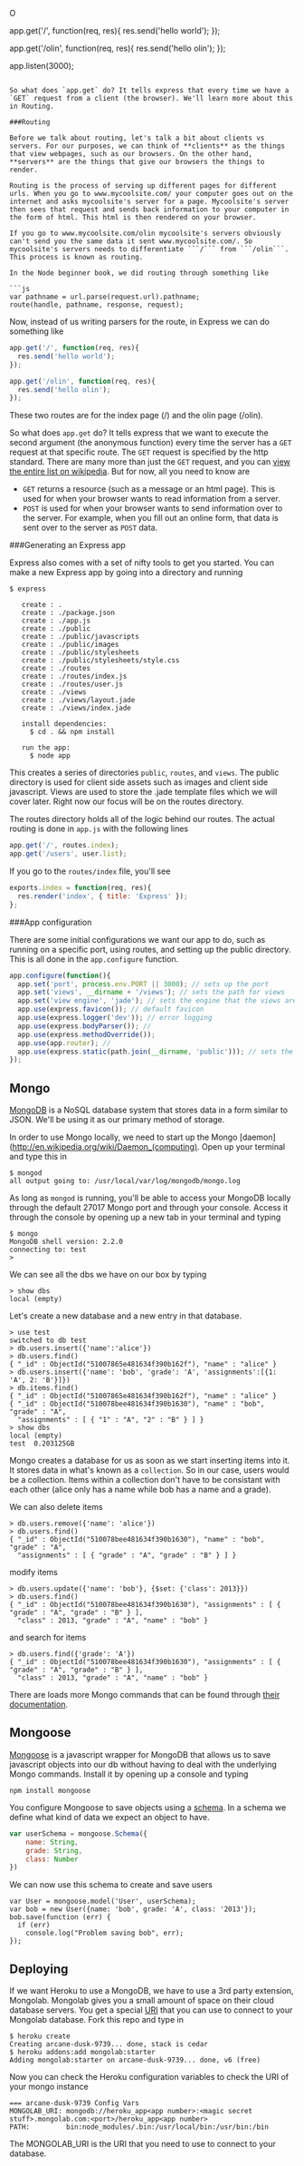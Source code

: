 
O

app.get('/', function(req, res){
  res.send('hello world');
});

app.get('/olin', function(req, res){
  res.send('hello olin');
});

app.listen(3000);
```

So what does `app.get` do? It tells express that every time we have a `GET` request from a client (the browser). We'll learn more about this in Routing.

###Routing

Before we talk about routing, let's talk a bit about clients vs servers. For our purposes, we can think of **clients** as the things that view webpages, such as our browsers. On the other hand, **servers** are the things that give our browsers the things to render.

Routing is the process of serving up different pages for different urls. When you go to www.mycoolsite.com/ your computer goes out on the internet and asks mycoolsite's server for a page. Mycoolsite's server then sees that request and sends back information to your computer in the form of html. This html is then rendered on your browser.

If you go to www.mycoolsite.com/olin mycoolsite's servers obviously can't send you the same data it sent www.mycoolsite.com/. So mycoolsite's servers needs to differentiate ```/``` from ```/olin```. This process is known as routing.

In the Node beginner book, we did routing through something like 

```js
var pathname = url.parse(request.url).pathname;
route(handle, pathname, response, request);
```

Now, instead of us writing parsers for the route, in Express we can do something like 

```js
app.get('/', function(req, res){
  res.send('hello world');
});

app.get('/olin', function(req, res){
  res.send('hello olin');
});
```

These two routes are for the index page (/) and the olin page (/olin). 

So what does `app.get` do? It tells express that we want to execute the second argument (the anonymous function) every time the server has a `GET` request at that specific route. The `GET` request is specified by the http standard. There are many more than just the `GET` request, and you can [view the entire list on wikipedia](http://en.wikipedia.org/wiki/Hypertext_Transfer_Protocol#Request_methods). But for now, all you need to know are

* `GET` returns a resource (such as a message or an html page). This is used for when your browser wants to read information from a server.
* `POST` is used for when your browser wants to send information over to the server. For example, when you fill out an online form, that data is sent over to the server as `POST` data.


###Generating an Express app

Express also comes with a set of nifty tools to get you started. You can make a new Express app by going into a directory and running 

```
$ express

   create : .
   create : ./package.json
   create : ./app.js
   create : ./public
   create : ./public/javascripts
   create : ./public/images
   create : ./public/stylesheets
   create : ./public/stylesheets/style.css
   create : ./routes
   create : ./routes/index.js
   create : ./routes/user.js
   create : ./views
   create : ./views/layout.jade
   create : ./views/index.jade

   install dependencies:
     $ cd . && npm install

   run the app:
     $ node app
```

This creates a series of directories `public`, `routes`, and `views`. The public directory is used for client side assets such as images and client side javascript. Views are used to store the .jade template files which we will cover later. Right now our focus will be on the routes directory.

The routes directory holds all of the logic behind our routes. The actual routing is done in `app.js` with the following lines

```js
app.get('/', routes.index);
app.get('/users', user.list);
```

If you go to the `routes/index` file, you'll see

```js
exports.index = function(req, res){
  res.render('index', { title: 'Express' });
};
```

###App configuration

There are some initial configurations we want our app to do, such as running on a specific port, using routes, and setting up the public directory. This is all done in the `app.configure` function.

```js
app.configure(function(){
  app.set('port', process.env.PORT || 3000); // sets up the port
  app.set('views', __dirname + '/views'); // sets the path for views
  app.set('view engine', 'jade'); // sets the engine that the views are rendered with
  app.use(express.favicon()); // default favicon
  app.use(express.logger('dev')); // error logging
  app.use(express.bodyParser()); // 
  app.use(express.methodOverride());
  app.use(app.router); // 
  app.use(express.static(path.join(__dirname, 'public'))); // sets the path for public files (css & js)
});
```

## Mongo

[MongoDB](http://en.wikipedia.org/wiki/Mongodb) is a NoSQL database system that stores data in a form similar to JSON. We'll be using it as our primary method of storage.

In order to use Mongo locally, we need to start up the Mongo [daemon](http://en.wikipedia.org/wiki/Daemon_(computing). Open up your terminal and type this in
```
$ mongod
all output going to: /usr/local/var/log/mongodb/mongo.log
```

As long as ```mongod``` is running, you'll be able to access your MongoDB locally through the default 27017 Mongo port and through your console. Access it through the console by opening up a new tab in your terminal and typing

```
$ mongo
MongoDB shell version: 2.2.0
connecting to: test
>
```

We can see all the dbs we have on our box by typing 

```
> show dbs
local (empty)
```

Let's create a new database and a new entry in that database.

```
> use test
switched to db test
> db.users.insert({'name':'alice'})
> db.users.find()
{ "_id" : ObjectId("51007865e481634f390b162f"), "name" : "alice" }
> db.users.insert({'name': 'bob', 'grade': 'A', 'assignments':[{1: 'A', 2: 'B'}]})
> db.items.find()
{ "_id" : ObjectId("51007865e481634f390b162f"), "name" : "alice" }
{ "_id" : ObjectId("510078bee481634f390b1630"), "name" : "bob", "grade" : "A", 
  "assignments" : [ { "1" : "A", "2" : "B" } ] }
> show dbs
local (empty)
test  0.203125GB
```

Mongo creates a database for us as soon as we start inserting items into it. It stores data in what's known as a `collection`. So in our case, users would be a collection. Items within a collection don't have to be consistant with each other (alice only has a name while bob has a name and a grade).

We can also delete items

```
> db.users.remove({'name': 'alice'})
> db.users.find()
{ "_id" : ObjectId("510078bee481634f390b1630"), "name" : "bob", "grade" : "A", 
  "assignments" : [ { "grade" : "A", "grade" : "B" } ] }
```

modify items

```
> db.users.update({'name': 'bob'}, {$set: {'class': 2013}})
> db.users.find()
{ "_id" : ObjectId("510078bee481634f390b1630"), "assignments" : [ { "grade" : "A", "grade" : "B" } ], 
  "class" : 2013, "grade" : "A", "name" : "bob" }
```

and search for items

```
> db.users.find({'grade': 'A'})
{ "_id" : ObjectId("510078bee481634f390b1630"), "assignments" : [ { "grade" : "A", "grade" : "B" } ], 
  "class" : 2013, "grade" : "A", "name" : "bob" }
```

There are loads more Mongo commands that can be found through [their documentation](http://docs.mongodb.org/manual/).

## Mongoose

[Mongoose](http://mongoosejs.com/) is a javascript wrapper for MongoDB that allows us to save javascript objects into our db without having to deal with the underlying Mongo commands. Install it by opening up a console and typing

```
npm install mongoose
```

You configure Mongoose to save objects using a [schema](http://mongoosejs.com/docs/guide.html). In a schema we define what kind of data we expect an object to have.

```js
var userSchema = mongoose.Schema({
    name: String,
    grade: String,
    class: Number
})
```

We can now use this schema to create and save users

```
var User = mongoose.model('User', userSchema);
var bob = new User({name: 'bob', grade: 'A', class: '2013'});
bob.save(function (err) {
  if (err)
    console.log("Problem saving bob", err);
});
```

## Deploying

If we want Heroku to use a MongoDB, we have to use a 3rd party extension, Mongolab. Mongolab gives you a small amount of space on their cloud database servers. You get a special [URI](http://en.wikipedia.org/wiki/URI) that you can use to connect to your Mongolab database. Fork this repo and type in

```
$ heroku create
Creating arcane-dusk-9739... done, stack is cedar
$ heroku addons:add mongolab:starter
Adding mongolab:starter on arcane-dusk-9739... done, v6 (free)
```

Now you can check the Heroku configuration variables to check the URI of your mongo instance
```
=== arcane-dusk-9739 Config Vars
MONGOLAB_URI: mongodb://heroku_app<app number>:<magic secret stuff>.mongolab.com:<port>/heroku_app<app number>
PATH:         bin:node_modules/.bin:/usr/local/bin:/usr/bin:/bin
```

The MONGOLAB_URI is the URI that you need to use to connect to your database. 
